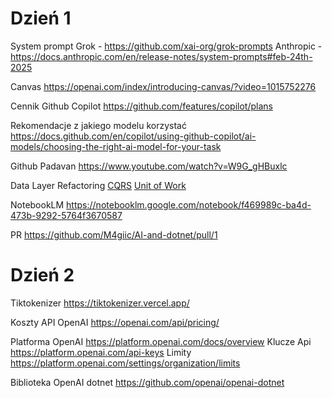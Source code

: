 # Dzień 1

System prompt
Grok - https://github.com/xai-org/grok-prompts
Anthropic - https://docs.anthropic.com/en/release-notes/system-prompts#feb-24th-2025

Canvas
https://openai.com/index/introducing-canvas/?video=1015752276

Cennik Github Copilot
https://github.com/features/copilot/plans

Rekomendacje z jakiego modelu korzystać
https://docs.github.com/en/copilot/using-github-copilot/ai-models/choosing-the-right-ai-model-for-your-task

Github Padavan
https://www.youtube.com/watch?v=W9G_gHBuxlc

Data Layer Refactoring
[CQRS](https://learn.microsoft.com/en-us/aspnet/mvc/overview/older-versions/getting-started-with-ef-5-using-mvc-4/implementing-the-repository-and-unit-of-work-patterns-in-an-asp-net-mvc-application#create-a-generic-repository)
[Unit of Work](https://learn.microsoft.com/en-us/aspnet/mvc/overview/older-versions/getting-started-with-ef-5-using-mvc-4/implementing-the-repository-and-unit-of-work-patterns-in-an-asp-net-mvc-application#create-a-generic-repository)

NotebookLM
https://notebooklm.google.com/notebook/f469989c-ba4d-473b-9292-5764f3670587

PR
https://github.com/M4giic/AI-and-dotnet/pull/1


# Dzień 2

Tiktokenizer
https://tiktokenizer.vercel.app/

Koszty API OpenAI
https://openai.com/api/pricing/

Platforma OpenAI
https://platform.openai.com/docs/overview
Klucze Api
https://platform.openai.com/api-keys
Limity
https://platform.openai.com/settings/organization/limits

Biblioteka OpenAI dotnet
https://github.com/openai/openai-dotnet

